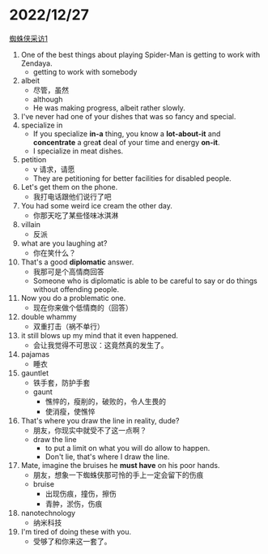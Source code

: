 # 2022/12/27

[蜘蛛侠采访1](https://www.bilibili.com/video/BV1Vr4y1S7xQ/?spm_id_from=333.999.0.0&vd_source=968953bcf28f01a78e5a61153268e1d4)

1. One of the best things about playing Spider-Man is getting to work with Zendaya.
   * getting to work with somebody
2. albeit
   * 尽管，虽然
   * although
   * He was making progress, albeit rather slowly.
3. I've never had one of your dishes that was so fancy and special.
4. specialize in
   * If  you specialize **in-a** thing, you know a **lot-about-it** and **concentrate** a grea**t** deal of your time and energy **on-it**.
   * I specialize in meat dishes.
5. petition
   * v 请求，请愿
   * They are petitioning for better facilities for disabled people.
6. Let's get them on the phone.
   * 我打电话跟他们说行了吧
7. You had some weird ice cream the other day.
   * 你那天吃了某些怪味冰淇淋
8. villain
   * 反派
9. what are you laughing at?
   * 你在笑什么？
10. That's a good **diplomatic** answer.
    * 我那可是个高情商回答
    * Someone who is diplomatic is able to be careful to say or do things without offending people.
11. Now you do a problematic one.
    * 现在你来做个低情商的（回答）
12. double whammy
    * 双重打击（祸不单行）
13. it still blows up my mind that it even happened.
    * 会让我觉得不可思议：这竟然真的发生了。
14. pajamas
    * 睡衣
15. gauntlet
    * 铁手套，防护手套
    * gaunt
      * 憔悴的，瘦削的，破败的，令人生畏的
      * 使消瘦，使憔悴
16. That's where you draw the line in reality, dude?
    * 朋友，你现实中就受不了这一点啊？
    * draw the line
      * to put a limit on what you will do allow to happen.
      * Don't lie, that's where I draw the line.
17. Mate, imagine the bruises he **must have** on his poor hands.
    * 朋友，想象一下蜘蛛侠那可怜的手上一定会留下的伤痕
    * bruise
      * 出现伤痕，撞伤，擦伤
      * 青肿，淤伤，伤痕
18. nanotechnology
    * 纳米科技
19. I'm tired of doing these with you.
    * 受够了和你来这一套了。